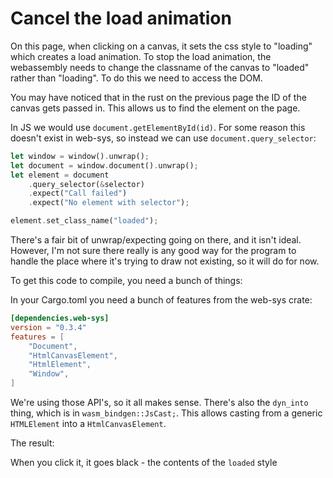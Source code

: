 # Cancel the load animation

On this page, when clicking on a canvas, it sets the css style to "loading"
which creates a load animation. To stop the load animation, the webassembly
needs to change the classname of the canvas to "loaded" rather than "loading".
To do this we need to access the DOM.

You may have noticed that in the rust on the previous page the ID of the
canvas gets passed in. This allows us to find the element on the page.

In JS we would use `document.getElementById(id)`. For some reason this doesn't
exist in web-sys, so instead we can use `document.query_selector`:
```rust
let window = window().unwrap();
let document = window.document().unwrap();
let element = document
    .query_selector(&selector)
    .expect("Call failed")
    .expect("No element with selector");

element.set_class_name("loaded");
```
There's a fair bit of unwrap/expecting going on there, and it isn't ideal.
However, I'm not sure there really is any good way for the program to handle
the place where it's trying to draw not existing, so it will do for now.

To get this code to compile, you need a bunch of things:

In your Cargo.toml you need a bunch of features from the web-sys crate:
```toml
[dependencies.web-sys]
version = "0.3.4"
features = [
    "Document",
    "HtmlCanvasElement",
    "HtmlElement",
    "Window",
]
```
We're using those API's, so it all makes sense. There's also the `dyn_into`
thing, which is in `wasm_bindgen::JsCast;`. This allows casting from a generic
`HTMLElement` into a `HtmlCanvasElement`.

The result:

<canvas id="cancel_load_animation"></canvas>

When you click it, it goes black - the contents of the `loaded` style
